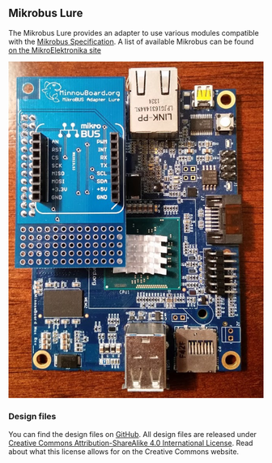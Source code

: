 
## Mikrobus Lure
The Mikrobus Lure provides an adapter to use various modules compatible with the [Mikrobus Specification](http://www.mikroe.com/mikrobus/).
A list of available Mikrobus can be found [on the MikroElektronika site](http://www.mikroe.com/click/)

![Mikrobus Lure](pages/mikrobus-lure/Mikrobuslure1.jpg)

### Design files

You can find the design files on [GitHub](). All design files are released under
[Creative Commons Attribution-ShareAlike 4.0 International License](http://creativecommons.org/licenses/by-sa/4.0/).
Read about what this license allows for on the Creative Commons website.
